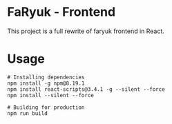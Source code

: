 # FaRyuk - Frontend

This project is a full rewrite of faryuk frontend in React.

# Usage

```
# Installing dependencies
npm install -g npm@8.19.1
npm install react-scripts@3.4.1 -g --silent --force
npm install --silent --force

# Building for production
npm run build
```